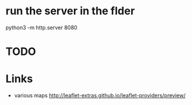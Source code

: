 
# run the server in the flder 
python3 -m http.server 8080

# TODO


# Links
- various maps http://leaflet-extras.github.io/leaflet-providers/preview/
